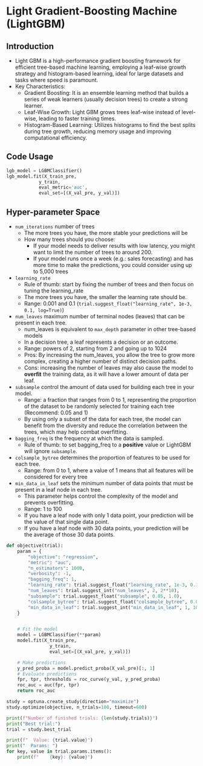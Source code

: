 # Light Gradient-Boosting Machine (LightGBM)

## Introduction

- Light GBM is a high-performance gradient boosting framework for efficient tree-based machine learning, employing a leaf-wise growth strategy and histogram-based learning, ideal for large datasets and tasks where speed is paramount.
- Key Characteristics:
  - Gradient Boosting: It is an ensemble learning method that builds a series of weak learners (usually decision trees) to create a strong learner.
  - Leaf-Wise Growth: Light GBM grows trees leaf-wise instead of level-wise, leading to faster training times.
  - Histogram-Based Learning: Utilizes histograms to find the best splits during tree growth, reducing memory usage and improving computational efficiency.

## Code Usage

```Python
lgb_model = LGBMClassifier()
lgb_model.fit(X_train_pre,
            y_train,
            eval_metric='auc',
            eval_set=[(X_val_pre, y_val)])
```

## Hyper-parameter Space

- `num_iterations` number of trees
  - The more trees you have, the more stable your predictions will be
  - How many trees should you choose:
    - If your model needs to deliver results with low latency, you might want to limit the number of trees to around 200.
    - If your model runs once a week (e.g.: sales forecasting) and has more time to make the predictions, you could consider using up to 5,000 trees
- `learning_rate`
  - Rule of thumb: start by fixing the number of trees and then focus on tuning the learning_rate
  - The more trees you have, the smaller the learning rate should be.
  - Range: 0.001 and 0.1 (`trial.suggest_float("learning_rate", 1e-3, 0.1, log=True)`)
- `num_leaves` maximum number of terminal nodes (leaves) that can be present in each tree.
  - num_leaves is equivalent to `max_depth` parameter in other tree-based models
  - In a decision tree, a leaf represents a decision or an outcome.
  - Range: powers of 2, starting from 2 and going up to 1024
  - Pros: By increasing the num_leaves, you allow the tree to grow more complex, creating a higher number of distinct decision paths.
  - Cons: increasing the number of leaves may also cause the model to **overfit** the training data, as it will have a lower amount of data per leaf.
- `subsample` control the amount of data used for building each tree in your model.
  - Range: a fraction that ranges from 0 to 1, representing the proportion of the dataset to be randomly selected for training each tree (Recommend: 0.05 and 1)
  - By using only a subset of the data for each tree, the model can benefit from the diversity and reduce the correlation between the trees, which may help combat overfitting.
- `bagging_freq` is the frequency at which the data is sampled.
  - Rule of thumb: to set bagging_freq to a **positive** value or LightGBM will ignore `subsample`.
- `colsample_bytree` determines the proportion of features to be used for each tree.
  - Range: from 0 to 1, where a value of 1 means that all features will be considered for every tree
- `min_data_in_leaf` sets the minimum number of data points that must be present in a leaf node in each tree.
  - This parameter helps control the complexity of the model and prevents overfitting.
  - Range: 1 to 100
  - If you have a leaf node with only 1 data point, your prediction will be the value of that single data point.
  - If you have a leaf node with 30 data points, your prediction will be the average of those 30 data points.

```Python
def objective(trial):
    param = {
        "objective": "regression",
        "metric": "auc",
        "n_estimators": 1000,
        "verbosity": -1,
        "bagging_freq": 1,
        "learning_rate": trial.suggest_float("learning_rate", 1e-3, 0.1, log=True),
        "num_leaves": trial.suggest_int("num_leaves", 2, 2**10),
        "subsample": trial.suggest_float("subsample", 0.05, 1.0),
        "colsample_bytree": trial.suggest_float("colsample_bytree", 0.05, 1.0),
        "min_data_in_leaf": trial.suggest_int("min_data_in_leaf", 1, 100),
    }


    # Fit the model
    model = LGBMClassifier(**param)
    model.fit(X_train_pre,
                y_train,
                eval_set=[(X_val_pre, y_val)])

    # Make predictions
    y_pred_proba = model.predict_proba(X_val_pre)[:, 1]
    # Evaluate predictions
    fpr, tpr, thresholds = roc_curve(y_val, y_pred_proba)
    roc_auc = auc(fpr, tpr)
    return roc_auc

study = optuna.create_study(direction="maximize")
study.optimize(objective, n_trials=100, timeout=600)

print(f"Number of finished trials: {len(study.trials)}")
print("Best trial:")
trial = study.best_trial

print(f"  Value: {trial.value}")
print("  Params: ")
for key, value in trial.params.items():
    print(f"    {key}: {value}")

```
